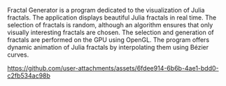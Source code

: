Fractal Generator is a program dedicated to the visualization of Julia fractals.
The application displays beautiful Julia fractals in real time. The selection of fractals is random, although an algorithm ensures that only visually interesting fractals are chosen.
The selection and generation of fractals are performed on the GPU using OpenGL.
The program offers dynamic animation of Julia fractals by interpolating them using Bézier curves.

https://github.com/user-attachments/assets/6fdee914-6b6b-4ae1-bdd0-c2fb534ac98b

